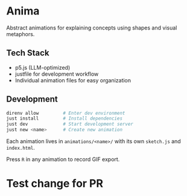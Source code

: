 
# Anima

Abstract animations for explaining concepts using shapes and visual metaphors.

## Tech Stack

- p5.js (LLM-optimized)
- justfile for development workflow
- Individual animation files for easy organization

## Development

```bash
direnv allow         # Enter dev environment
just install         # Install dependencies
just dev             # Start development server
just new <name>      # Create new animation
```

Each animation lives in `animations/<name>/` with its own `sketch.js` and `index.html`.

Press `R` in any animation to record GIF export.
# Test change for PR
